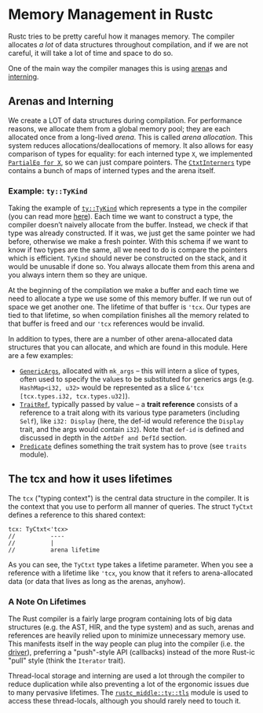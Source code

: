# Memory Management in Rustc

Rustc tries to be pretty careful how it manages memory. The compiler allocates
_a lot_ of data structures throughout compilation, and if we are not careful,
it will take a lot of time and space to do so.

One of the main way the compiler manages this is using [arena]s and [interning].

[arena]: https://en.wikipedia.org/wiki/Region-based_memory_management
[interning]: https://en.wikipedia.org/wiki/String_interning

## Arenas and  Interning

We create a LOT of data structures during compilation. For performance reasons,
we allocate them from a global memory pool; they are each allocated once from a
long-lived *arena*. This is called _arena allocation_. This system reduces
allocations/deallocations of memory. It also allows for easy comparison of
types for equality: for each interned type `X`, we implemented [`PartialEq for
X`][peqimpl], so we can just compare pointers. The [`CtxtInterners`] type
contains a bunch of maps of interned types and the arena itself.

[peqimpl]: https://doc.rust-lang.org/nightly/nightly-rustc/rustc_middle/ty/struct.Ty.html#implementations
[`CtxtInterners`]: https://doc.rust-lang.org/nightly/nightly-rustc/rustc_middle/ty/struct.CtxtInterners.html#structfield.arena

### Example: `ty::TyKind`

Taking the example of [`ty::TyKind`] which represents a type in the compiler (you
can read more [here](./ty.md)).  Each time we want to construct a type, the
compiler doesn’t naively allocate from the buffer.  Instead, we check if that
type was already constructed. If it was, we just get the same pointer we had
before, otherwise we make a fresh pointer. With this schema if we want to know
if two types are the same, all we need to do is compare the pointers which is
efficient. `TyKind` should never be constructed on the stack, and it would be unusable
if done so.
You always allocate them from this arena and you always intern them so they are
unique.

At the beginning of the compilation we make a buffer and each time we need to allocate a type we use
some of this memory buffer. If we run out of space we get another one. The lifetime of that buffer
is `'tcx`. Our types are tied to that lifetime, so when compilation finishes all the memory related
to that buffer is freed and our `'tcx` references would be invalid.

In addition to types, there are a number of other arena-allocated data structures that you can
allocate, and which are found in this module. Here are a few examples:

- [`GenericArgs`], allocated with `mk_args` – this will intern a slice of types, often used
to specify the values to be substituted for generics args (e.g. `HashMap<i32, u32>` would be
represented as a slice `&'tcx [tcx.types.i32, tcx.types.u32]`).
- [`TraitRef`], typically passed by value – a **trait reference** consists of a reference to a trait
  along with its various type parameters (including `Self`), like `i32: Display` (here, the def-id
  would reference the `Display` trait, and the args would contain `i32`). Note that `def-id` is
  defined and discussed in depth in the `AdtDef and DefId` section.
- [`Predicate`] defines something the trait system has to prove (see `traits` module).

[`GenericArgs`]: ./ty_module/generic_arguments.md#the-genericargs-type
[`TraitRef`]: https://doc.rust-lang.org/nightly/nightly-rustc/rustc_middle/ty/type.TraitRef.html
[`Predicate`]: https://doc.rust-lang.org/nightly/nightly-rustc/rustc_middle/ty/struct.Predicate.html

[`ty::TyKind`]: https://doc.rust-lang.org/nightly/nightly-rustc/rustc_middle/ty/sty/type.TyKind.html

## The tcx and how it uses lifetimes

The `tcx` ("typing context") is the central data structure in the compiler. It is the context that
you use to perform all manner of queries. The struct `TyCtxt` defines a reference to this shared
context:

```rust,ignore
tcx: TyCtxt<'tcx>
//          ----
//          |
//          arena lifetime
```

As you can see, the `TyCtxt` type takes a lifetime parameter. When you see a reference with a
lifetime like `'tcx`, you know that it refers to arena-allocated data (or data that lives as long as
the arenas, anyhow).

### A Note On Lifetimes

The Rust compiler is a fairly large program containing lots of big data
structures (e.g. the AST, HIR, and the type system) and as such, arenas and
references are heavily relied upon to minimize unnecessary memory use. This
manifests itself in the way people can plug into the compiler (i.e. the
[driver](./rustc-driver.md)), preferring a "push"-style API (callbacks) instead
of the more Rust-ic "pull" style (think the `Iterator` trait).

Thread-local storage and interning are used a lot through the compiler to reduce
duplication while also preventing a lot of the ergonomic issues due to many
pervasive lifetimes. The [`rustc_middle::ty::tls`][tls] module is used to access these
thread-locals, although you should rarely need to touch it.

[tls]: https://doc.rust-lang.org/nightly/nightly-rustc/rustc_middle/ty/tls/index.html
